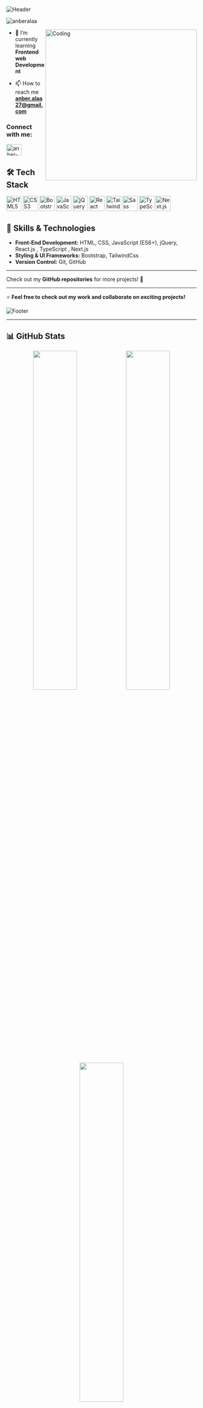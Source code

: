 ![Header](https://capsule-render.vercel.app/api?type=waving&height=300&color=D49796&text=Hello%20👋,%20I'm%20Anber%20&fontSize=34&section=header)
<p align="left"> <img src="https://komarev.com/ghpvc/?username=anberalaa&label=Profile%20views&color=0e75b6&style=flat" alt="anberalaa" /> </p>
<img align="right" alt="Coding" width="400" src="https://media3.giphy.com/media/v1.Y2lkPTc5MGI3NjExNTFhbzhrczg1M3I3MzU0d3N2ZncxeDE3NDM3azllNmFhanBrbGI1aSZlcD12MV9pbnRlcm5hbF9naWZfYnlfaWQmY3Q9Zw/L1R1tvI9svkIWwpVYr/giphy.gif">

- 🌱 I’m currently learning **Frontend web Development**

- 📫 How to reach me **anber.alaa27@gmail.com**

<h3 align="left">Connect with me:</h3>
<p align="left">
<a href="https://www.linkedin.com/in/anber-alaa-281626336/" target="blank"><img align="center" src="https://raw.githubusercontent.com/rahuldkjain/github-profile-readme-generator/master/src/images/icons/Social/linked-in-alt.svg" alt="anber-alaa-281626336" height="30" width="40" /></a>
</p>



<h2>🛠️ Tech Stack</h2>
<p align="left">
<!-- HTML -->
<img src="https://cdn.jsdelivr.net/gh/devicons/devicon/icons/html5/html5-original.svg" width="40px" alt="HTML5"/>
<!-- CSS -->
<img src="https://cdn.jsdelivr.net/gh/devicons/devicon/icons/css3/css3-original.svg" width="40px" alt="CSS3"/>
<!-- Bootstrap -->
<img src="https://cdn.jsdelivr.net/gh/devicons/devicon/icons/bootstrap/bootstrap-original.svg" width="40px" alt="Bootstrap"/>
<!-- JavaScript -->
<img src="https://cdn.jsdelivr.net/gh/devicons/devicon/icons/javascript/javascript-original.svg" width="40px" alt="JavaScript"/>
<!-- jQuery -->
<img src="https://cdn.jsdelivr.net/gh/devicons/devicon/icons/jquery/jquery-original.svg" width="40px" alt="jQuery"/>
<!-- React -->
<img src="https://cdn.jsdelivr.net/gh/devicons/devicon/icons/react/react-original.svg" width="40px" alt="React"/>
<!-- Tailwind -->
<img src="https://raw.githubusercontent.com/tailwindlabs/tailwindcss/master/.github/logo-light.svg" width="40px" alt="TailwindCSS"/>
<!-- Sass -->
<img src="https://cdn.jsdelivr.net/gh/devicons/devicon/icons/sass/sass-original.svg" width="40px" alt="Sass"/>
<!-- TypeScript -->
<img src="https://cdn.jsdelivr.net/gh/devicons/devicon/icons/typescript/typescript-original.svg" width="40px" alt="TypeScript"/>
<!-- Next.js -->
<img src="https://cdn.jsdelivr.net/gh/devicons/devicon/icons/nextjs/nextjs-original.svg" width="40px" alt="Next.js"/>
</p>


## 🚀 **Skills & Technologies**  

- **Front-End Development:** HTML, CSS, JavaScript (ES6+), jQuery, React.js , TypeScript , Next.js
- **Styling & UI Frameworks:** Bootstrap, TailwindCss 
- **Version Control:** Git, GitHub

---

Check out my **GitHub repositories** for more projects! 🚀  

---
⭐ **Feel free to check out my work and collaborate on exciting projects!**  

![Footer](https://capsule-render.vercel.app/api?type=waving&height=120&color=D49796&fontSize=34&section=footer)

---

## 📊 GitHub Stats  
<p align="center">
  <img src="https://github-readme-stats.vercel.app/api?username=anber-alaa&show_icons=true&theme=radical" width="48%"/>
  <img src="https://streak-stats.demolab.com?user=anber-alaa&theme=radical&hide_border=true" width="48%"/>
</p>
<p align="center">
  <img src="https://github-readme-stats.vercel.app/api/top-langs/?username=anber-alaa&layout=compact&theme=radical" width="48%"/>
</p>
